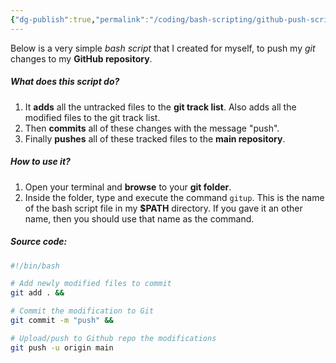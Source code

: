 ```yaml
---
{"dg-publish":true,"permalink":"/coding/bash-scripting/github-push-script-gitup/","noteIcon":""}
---
```


Below is a very simple *bash script* that I created for myself, to push my *git* changes to my **GitHub repository**.
##### What does this script do?
1. It **adds** all the untracked files to the **git track list**. Also adds all the modified files to the git track list.
2. Then **commits** all of these changes with the message "push".
3. Finally **pushes** all of these tracked files to the **main repository**.

##### How to use it?
1. Open your terminal and **browse** to your **git folder**.
2. Inside the folder, type and execute the command `gitup`. This is the name of the bash script file in my **$PATH** directory. If you gave it an other name, then you should use that name as the command. 
##### Source code:
```bash
#!/bin/bash

# Add newly modified files to commit
git add . &&

# Commit the modification to Git
git commit -m "push" &&

# Upload/push to Github repo the modifications
git push -u origin main
```

